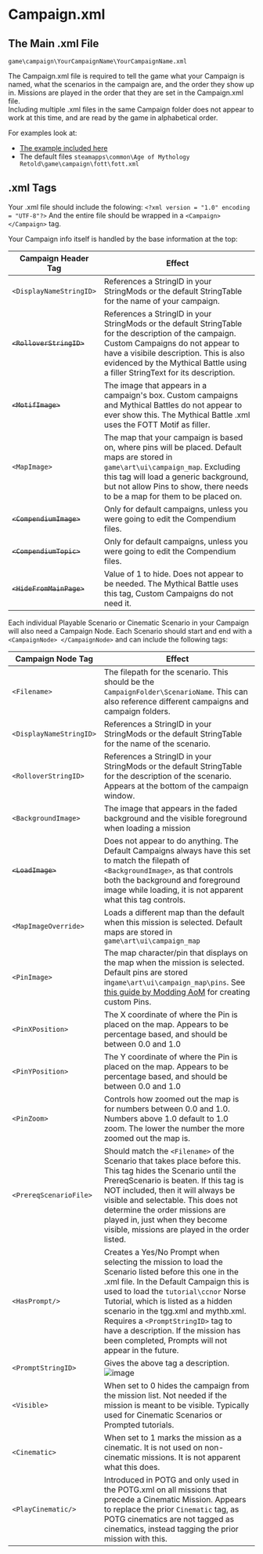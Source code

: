# Campaign.xml

## The Main .xml File
`game\campaign\YourCampaignName\YourCampaignName.xml`

The Campaign.xml file is required to tell the game what your Campaign is named, what the scenarios in the campaign are, and the order they show up in.  Missions are played in the order that they are set in the Campaign.xml file.   
Including multiple .xml files in the same Campaign folder does not appear to work at this time, and are read by the game in alphabetical order.

For examples look at:
- [The example included here](https://github.com/Skrylas/AoMR-TutorialCampaign/blob/main/TutorialCampaign/game/campaign/LearnToPlay/ltpc.xml)
- The default files `steamapps\common\Age of Mythology Retold\game\campaign\fott\fott.xml`

## .xml Tags
Your .xml file should include the folowing:
`<?xml version = "1.0" encoding = "UTF-8"?>`
And the entire file should be wrapped in a `<Campaign> </Campaign>` tag.


Your Campaign info itself is handled by the base information at the top:

| Campaign Header Tag | Effect |
|----|----|
|`<DisplayNameStringID>`|References a StringID in your StringMods or the default StringTable for the name of your campaign.|
|~~`<RolloverStringID>`~~|References a StringID in your StringMods or the default StringTable for the description of the campaign.  Custom Campaigns do not appear to have a visibile description.  This is also evidenced by the Mythical Battle using a filler StringText for its description.|
|~~`<MotifImage>`~~|The image that appears in a campaign's box.  Custom campaigns and Mythical Battles do not appear to ever show this.  The Mythical Battle .xml uses the FOTT Motif as filler.|
|`<MapImage>`|The map that your campaign is based on, where pins will be placed.  Default maps are stored in `game\art\ui\campaign_map`.  Excluding this tag will load a generic background, but not allow Pins to show, there needs to be a map for them to be placed on.|
|~~`<CompendiumImage>`~~|Only for default campaigns, unless you were going to edit the Compendium files.|
|~~`<CompendiumTopic>`~~|Only for default campaigns, unless you were going to edit the Compendium files.|
|~~`<HideFromMainPage>`~~|Value of 1 to hide.  Does not appear to be needed.  The Mythical Battle uses this tag, Custom Campaigns do not need it.|

Each individual Playable Scenario or Cinematic Scenario in your Campaign will also need a Campaign Node.
Each Scenario should start and end with a `<CampaignNode> </CampaignNode>` and can include the following tags:

| Campaign Node Tag | Effect |
|----|----|
|`<Filename>`|The filepath for the scenario.  This should be the `CampaignFolder\ScenarioName`.  This can also reference different campaigns and campaign folders.|
|`<DisplayNameStringID>`|References a StringID in your StringMods or the default StringTable for the name of the scenario.|
|`<RolloverStringID>`|References a StringID in your StringMods or the default StringTable for the description of the scenario.  Appears at the bottom of the campaign window.|
|`<BackgroundImage>`|The image that appears in the faded background and the visible foreground when loading a mission|
|~~`<LoadImage>`~~|Does not appear to do anything.  The Default Campaigns always have this set to match the filepath of `<BackgroundImage>`, as that controls both the background and foreground image while loading, it is not apparent what this tag controls.|
|`<MapImageOverride>`|Loads a different map than the default when this mission is selected. Default maps are stored in `game\art\ui\campaign_map`|
|`<PinImage>`|The map character/pin that displays on the map when the mission is selected. Default pins are stored in`game\art\ui\campaign_map\pins`.  See [this guide by Modding AoM](https://www.youtube.com/watch?v=Fu3XmTmEubc) for creating custom Pins.|
|`<PinXPosition>`|The X coordinate of where the Pin is placed on the map.  Appears to be percentage based, and should be between 0.0 and 1.0|
|`<PinYPosition>`|The Y coordinate of where the Pin is placed on the map. Appears to be percentage based, and should be between 0.0 and 1.0|
|`<PinZoom>`|Controls how zoomed out the map is for numbers between 0.0 and 1.0.  Numbers above 1.0 default to 1.0 zoom.  The lower the number the more zoomed out the map is.|
|`<PrereqScenarioFile>`|Should match the `<Filename>` of the Scenario that takes place before this.  This tag hides the Scenario until the PrereqScenario is beaten.  If this tag is NOT included, then it will always be visible and selectable.  This does not determine the order missions are played in, just when they become visible, missions are played in the order listed.|
|`<HasPrompt/>`|Creates a Yes/No Prompt when selecting the mission to load the Scenario listed before this one in the .xml file.  In the Default Campaign this is used to load the `tutorial\ccnor` Norse Tutorial, which is listed as a hidden scenario in the tgg.xml and mythb.xml.  Requires a `<PromptStringID>` tag to have a description.  If the mission has been completed, Prompts will not appear in the future.|
|`<PromptStringID>`|Gives the above tag a description. ![image](https://github.com/user-attachments/assets/20d3aa1e-0fca-4dae-8cab-93b7fddd5c13)|
|`<Visible>`|When set to 0 hides the campaign from the mission list. Not needed if the mission is meant to be visible.  Typically used for Cinematic Scenarios or Prompted tutorials.|
|`<Cinematic>`|When set to 1 marks the mission as a cinematic.  It is not used on non-cinematic missions.  It is not apparent what this does.|
|`<PlayCinematic/>`| Introduced in POTG and only used in the POTG.xml on all missions that precede a Cinematic Mission.  Appears to replace the prior `Cinematic` tag, as POTG cinematics are not tagged as cinematics, instead tagging the prior mission with this.|


